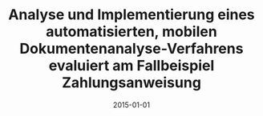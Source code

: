 ---
abstract: ''
authors:
- Florian Rauscha
date: '2015-01-01'
featured: false
publication_types:
- '7'
publishDate: '2015-01-01'
title: Analyse und Implementierung eines automatisierten, mobilen Dokumentenanalyse-Verfahrens
  evaluiert am Fallbeispiel Zahlungsanweisung
url_pdf: ''
---